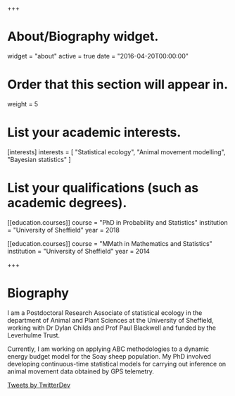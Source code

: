 +++
# About/Biography widget.
widget = "about"
active = true
date = "2016-04-20T00:00:00"

# Order that this section will appear in.
weight = 5

# List your academic interests.
[interests]
  interests = [
    "Statistical ecology",
    "Animal movement modelling",
    "Bayesian statistics"
  ]

# List your qualifications (such as academic degrees).
[[education.courses]]
  course = "PhD in Probability and Statistics"
  institution = "University of Sheffield"
  year = 2018

[[education.courses]]
  course = "MMath in Mathematics and Statistics"
  institution = "University of Sheffield"
  year = 2014
 
+++

# Biography

I am a Postdoctoral Research Associate of statistical ecology in the department of Animal and Plant Sciences at the University of Sheffield, working with Dr Dylan Childs and Prof Paul Blackwell and funded by the Leverhulme Trust.

Currently, I am working on applying ABC methodologies to a dynamic energy budget model for the Soay sheep population. My PhD involved developing continuous-time statistical models for carrying out inference on animal movement data obtained by GPS telemetry.

<a class="twitter-timeline" data-height="400" data-theme="light" href="https://twitter.com/Alison_Parton">Tweets by TwitterDev</a> <script async src="https://platform.twitter.com/widgets.js" charset="utf-8"></script>
